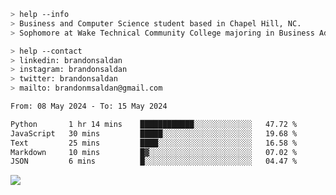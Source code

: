 ````bash
> help --info
> Business and Computer Science student based in Chapel Hill, NC.
> Sophomore at Wake Technical Community College majoring in Business Administration.
````

````bash
> help --contact
> linkedin: brandonsaldan
> instagram: brandonsaldan
> twitter: brandonsaldan
> mailto: brandonmsaldan@gmail.com
````

<!--START_SECTION:waka-->

```txt
From: 08 May 2024 - To: 15 May 2024

Python       1 hr 14 mins    ████████████░░░░░░░░░░░░░   47.72 %
JavaScript   30 mins         █████░░░░░░░░░░░░░░░░░░░░   19.68 %
Text         25 mins         ████░░░░░░░░░░░░░░░░░░░░░   16.58 %
Markdown     10 mins         █▓░░░░░░░░░░░░░░░░░░░░░░░   07.02 %
JSON         6 mins          █░░░░░░░░░░░░░░░░░░░░░░░░   04.47 %
```

<!--END_SECTION:waka-->

![](https://komarev.com/ghpvc/?username=brandonsaldan&color=6A8AFF)
